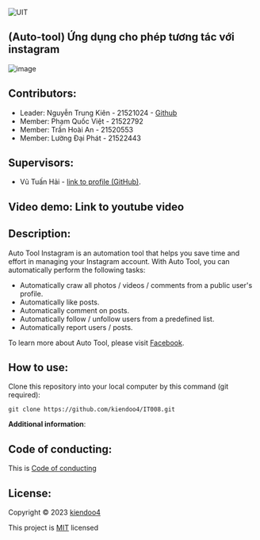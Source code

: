 ![UIT](https://img.shields.io/badge/from-UIT%20VNUHCM-blue?style=for-the-badge&link=https%3A%2F%2Fwww.uit.edu.vn%2F)

 ## (Auto-tool) Ứng dụng cho phép tương tác với instagram

![image](https://github.com/kiendoo4/IT008/assets/93922753/da830e76-5b98-4000-a589-fb94d2e59465)


## Contributors:

- Leader: Nguyễn Trung Kiên - 21521024 - [Github]([https://github.com/vutuanhai237](https://github.com/kiendoo4/IT008.git))
- Member: Phạm Quốc Việt - 21522792
- Member: Trần Hoài An - 21520553
- Member: Lường Đại Phát - 21522443

## Supervisors:

- Vũ Tuấn Hải - [link to profile (GitHub)](https://github.com/vutuanhai237/).

## Video demo: Link to youtube video

## Description: 

Auto Tool Instagram is an automation tool that helps you save time and effort in managing your Instagram account. With Auto Tool, you can automatically perform the following tasks:
- Automatically craw all photos / videos /  comments from a public user's profile.
- Automatically like posts.
- Automatically comment on posts.
- Automatically follow / unfollow users from a predefined list.
- Automatically report users / posts.

To learn more about Auto Tool, please visit [Facebook](https://www.facebook.com/kiendoo4).


## How to use: 

Clone this repository into your local computer by this command (git required):
<p>

    git clone https://github.com/kiendoo4/IT008.git
  
</p>

**Additional information**: 

## Code of conducting: 

This is [Code of conducting](https://github.com/kiendoo4/IT008/blob/master/CODE_OF_CONDUCT.md)

## License: 

Copyright © 2023 [kiendoo4](https://github.com/kiendoo4)

This project is [MIT](https://github.com/kiendoo4/IT008/blob/master/LICENSE.txt) licensed

